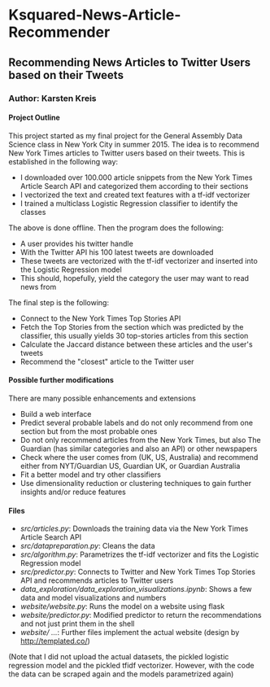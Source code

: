 # Ksquared-News-Article-Recommender

## Recommending News Articles to Twitter Users based on their Tweets

### Author: Karsten Kreis


#### Project Outline

This project started as my final project for the General Assembly Data Science class in New York City in summer 2015. The idea is to recommend New York Times articles to Twitter users based on their tweets. This is established in the following way:

* I downloaded over 100.000 article snippets from the New York Times Article Search API and categorized them according to their sections
* I vectorized the text and created text features with a tf-idf vectorizer
* I trained a multiclass Logistic Regression classifier to identify the classes

The above is done offline. Then the program does the following:

* A user provides his twitter handle
* With the Twitter API his 100 latest tweets are downloaded
* These tweets are vectorized with the tf-idf vectorizer and inserted into the Logistic Regression model
* This should, hopefully, yield the category the user may want to read news from

The final step is the following:

* Connect to the New York Times Top Stories API
* Fetch the Top Stories from the section which was predicted by the classifier, this usually yields 30 top-stories articles from this section
* Calculate the Jaccard distance between these articles and the user's tweets
* Recommend the "closest" article to the Twitter user


#### Possible further modifications

There are many possible enhancements and extensions

* Build a web interface
* Predict several probable labels and do not only recommend from one section but from the most probable ones
* Do not only recommend articles from the New York Times, but also The Guardian (has similar categories and also an API) or other newspapers
* Check where the user comes from (UK, US, Australia) and recommend either from NYT/Guardian US, Guardian UK, or Guardian Australia
* Fit a better model and try other classifiers
* Use dimensionality reduction or clustering techniques to gain further insights and/or reduce features

#### Files

* *src/articles.py*: Downloads the training data via the New York Times Article Search API
* *src/datapreparation.py*: Cleans the data
* *src/algorithm.py*: Parametrizes the tf-idf vectorizer and fits the Logistic Regression model
* *src/predictor.py*: Connects to Twitter and New York Times Top Stories API and recommends articles to Twitter users
* *data_exploration/data_exploration_visualizations.ipynb*: Shows a few data and model visualizations and numbers
* *website/website.py*: Runs the model on a website using flask
* *website/predictor.py*: Modified predictor to return the recommendations and not just print them in the shell
* *website/ ...*: Further files implement the actual website (design by http://templated.co/)

(Note that I did not upload the actual datasets, the pickled logistic regression model and the pickled tfidf vectorizer. However, with the code the data can be scraped again and the models parametrized again)
